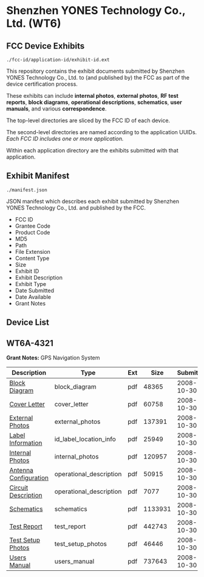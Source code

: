 # Shenzhen YONES Technology Co., Ltd. (WT6)
## FCC Device Exhibits

```
./fcc-id/application-id/exhibit-id.ext
```

This repository contains the exhibit documents submitted by Shenzhen YONES Technology Co., Ltd. to (and published by) the FCC as part of the device certification process.

These exhibits can include **internal photos**, **external photos**, **RF test reports**, **block diagrams**, **operational descriptions**, **schematics**, **user manuals**, and various **correspondence**.

The top-level directories are sliced by the FCC ID of each device.

The second-level directories are named according to the application UUIDs. *Each FCC ID includes one or more application.*

Within each application directory are the exhibits submitted with that application. 

## Exhibit Manifest

```
./manifest.json
```

JSON manifest which describes each exhibit submitted by Shenzhen YONES Technology Co., Ltd. and published by the FCC.

- FCC ID
- Grantee Code
- Product Code
- MD5
- Path
- File Extension
- Content Type
- Size
- Exhibit ID
- Exhibit Description
- Exhibit Type
- Date Submitted
- Date Available
- Grant Notes

## Device List
## WT6A-4321
**Grant Notes:** GPS Navigation System

| Description | Type | Ext | Size | Submitted | Available |
| ----------- | ---- | --- | ---- | --------- | --------- |
| [Block Diagram](WT6A-4321/3f6e389291247a9321fe5323b426e4f0/1023883.pdf) | block_diagram | pdf | 48365 | 2008-10-30 | 2008-10-30 |
| [Cover Letter](WT6A-4321/3f6e389291247a9321fe5323b426e4f0/1023885.pdf) | cover_letter | pdf | 60758 | 2008-10-30 | 2008-10-30 |
| [External Photos](WT6A-4321/3f6e389291247a9321fe5323b426e4f0/1023886.pdf) | external_photos | pdf | 137391 | 2008-10-30 | 2008-10-30 |
| [Label Information](WT6A-4321/3f6e389291247a9321fe5323b426e4f0/1023887.pdf) | id_label_location_info | pdf | 25949 | 2008-10-30 | 2008-10-30 |
| [Internal Photos](WT6A-4321/3f6e389291247a9321fe5323b426e4f0/1023888.pdf) | internal_photos | pdf | 120957 | 2008-10-30 | 2008-10-30 |
| [Antenna Configuration](WT6A-4321/3f6e389291247a9321fe5323b426e4f0/1023882.pdf) | operational_description | pdf | 50915 | 2008-10-30 | 2008-10-30 |
| [Circuit Description](WT6A-4321/3f6e389291247a9321fe5323b426e4f0/1023884.pdf) | operational_description | pdf | 7077 | 2008-10-30 | 2008-10-30 |
| [Schematics](WT6A-4321/3f6e389291247a9321fe5323b426e4f0/1023889.pdf) | schematics | pdf | 1133931 | 2008-10-30 | 2008-10-30 |
| [Test Report](WT6A-4321/3f6e389291247a9321fe5323b426e4f0/1023890.pdf) | test_report | pdf | 442743 | 2008-10-30 | 2008-10-30 |
| [Test Setup Photos](WT6A-4321/3f6e389291247a9321fe5323b426e4f0/1023891.pdf) | test_setup_photos | pdf | 46446 | 2008-10-30 | 2008-10-30 |
| [Users Manual](WT6A-4321/3f6e389291247a9321fe5323b426e4f0/1023892.pdf) | users_manual | pdf | 737643 | 2008-10-30 | 2008-10-30 |
